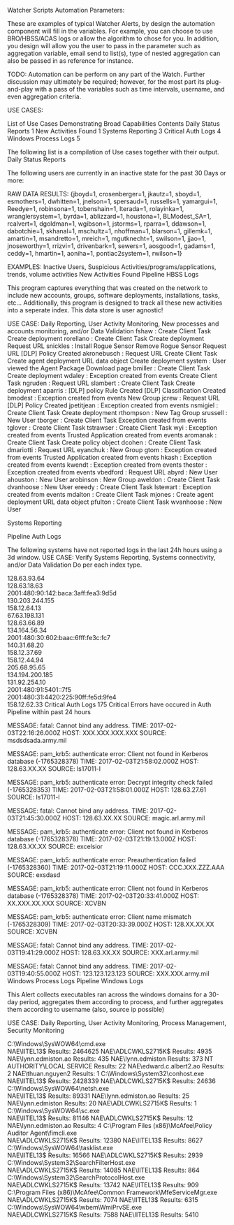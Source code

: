 Watcher Scripts Automation Parameters:

These are examples of typical Watcher Alerts, by design the automation component will fill in the variables. For example, you can choose to use BRO/HBSS/ACAS logs or allow the algorithm to chose for you. In addition, you design will allow you the user to pass in the parameter such as aggregation variable, email send to list(s), type of nested aggregation can also be passed in as reference for instance.

TODO: Automation can be perform on any part of the Watch. Further discussion may ultimately be required; however, for the most part its plug-and-play with a pass of the variables such as time intervals, username, and even aggregation criteria.


USE CASES:


List of Use Cases Demonstrating Broad Capabilities
Contents
Daily Status Reports	1
New Activities Found	1
Systems Reporting	3
Critical Auth Logs	4
Windows Process Logs	5

The following list is a compilation of Use cases together with their output.
Daily Status Reports

The following users are currently in an inactive state for the past 30 Days or more:

RAW DATA RESULTS:
{jboyd=1, crosenberger=1, jkautz=1, sboyd=1, esmothers=1, dwhitten=1, jnelson=1, spersaud=1, russells=1, yamargui=1, Reedye=1, robinsona=1, tobenshain=1, lterada=1, rolayinka=1, wranglersystem=1, byrda=1, ablizzard=1, houstona=1, BLModest_SA=1, rcalvert=1, dgoldman=1, wgibson=1, jstorms=1, rparra=1, ddawson=1, dabotchie=1, skhanal=1, mschultz=1, nhoffman=1, blarson=1, gillemk=1, amartin=1, msandretto=1, mreich=1, mgutknecht=1, swilson=1, jjao=1, jnoseworthy=1, rrizvi=1, drivenbark=1, sewers=1, aosgood=1, gadams=1, ceddy=1, hmartin=1, aoniha=1, pontiac2system=1, rwilson=1}

EXAMPLES:
Inactive Users, Suspicious Activities/programs/applications, trends, volume activities
New Activities Found
Pipeline HBSS Logs

   This program captures everything that was created on the network to include new accounts, groups, software deployments, installations, tasks, etc...
Additionally, this program is designed to track all these new activities into a seperate index. This data store is user agnostic! 

 USE CASE: Daily Reporting, User Activity Monitoring, New processes and accounts monitoring, and/or Data Validation 
fshaw : 
          Create Client Task 
          Create deployment 
rorellano : 
          Create Client Task 
          Create deployment 
          Request URL 
snickles : 
          Install Rogue Sensor 
          Remove Rogue Sensor 
          Request URL 
          [DLP] Policy Created 
akronebusch : 
          Request URL 
          Create Client Task 
          Create agent deployment URL data object 
          Create deployment 
system : 
          User viewed the Agent Package Download page 
bmiller : 
          Create Client Task 
          Create deployment 
wdaley : 
          Exception created from events 
          Create Client Task 
ngruden : 
          Request URL 
slambert : 
          Create Client Task 
          Create deployment 
aparris : 
          [DLP] policy Rule Created 
          [DLP] Classification Created 
bmodest : 
          Exception created from events 
          New Group 
jcrew : 
          Request URL 
          [DLP] Policy Created 
jpetitjean : 
          Exception created from events 
nsmigiel : 
          Create Client Task 
          Create deployment 
rthompson : 
          New Tag Group 
srussell : 
          New User 
tborger : 
          Create Client Task 
          Exception created from events 
tglover : 
          Create Client Task 
tstrawser : 
          Create Client Task 
wyi : 
          Exception created from events 
          Trusted Application created from events 
aromanak : 
          Create Client Task 
          Create policy object 
dcohen : 
          Create Client Task 
dmariotti : 
          Request URL 
eyanchuk : 
          New Group 
gtom : 
          Exception created from events 
          Trusted Application created from events 
hkash : 
          Exception created from events 
kwendt : 
          Exception created from events 
thester : 
          Exception created from events 
vbedford : 
          Request URL 
abyrd : 
          New User 
ahouston : 
          New User 
arobinson : 
          New Group 
aweldon : 
          Create Client Task 
dvanhoose : 
          New User 
ereedy : 
          Create Client Task 
lstewart : 
          Exception created from events 
mdalton : 
          Create Client Task 
mjones : 
          Create agent deployment URL data object 
pfulton : 
          Create Client Task 
wvanhoose : 
          New User 
 
Systems Reporting

Pipeline Auth Logs

   The following systems have not reported logs in the last 24h hours using  a 3d window.
USE CASE: Verify Systems Reporting, Systems connectivity, and/or Data Validation 
Do per each index type.

128.63.93.64  
128.63.18.63  
2001:480:90:142:baca:3aff:fea3:9d5d  
130.203.244.155  
158.12.64.13  
67.63.198.131  
128.63.66.89  
134.164.56.34  
2001:480:30:602:baac:6fff:fe3c:fc7  
140.31.68.20  
158.12.37.69  
158.12.44.94  
205.68.95.65  
134.194.200.185  
131.92.254.10  
2001:480:91:5401::7f5  
2001:480:31:4420:225:90ff:fe5d:9fe4  
158.12.62.33 
Critical Auth Logs
175 Critical Errors have occured in Auth Pipeline within past 24 hours

MESSAGE: fatal: Cannot bind any address.
TIME: 2017-02-03T22:16:26.000Z
HOST:  XXX.XXX.XXX.XXX
SOURCE: msdsdsada.army.mil

MESSAGE: pam_krb5: authenticate error: Client not found in Kerberos database (-1765328378)
TIME: 2017-02-03T21:58:02.000Z
HOST: 128.63.XX.XX
SOURCE: ls17011-l

MESSAGE: pam_krb5: authenticate error: Decrypt integrity check failed (-1765328353)
TIME: 2017-02-03T21:58:01.000Z
HOST: 128.63.27.61
SOURCE: ls17011-l

MESSAGE: fatal: Cannot bind any address.
TIME: 2017-02-03T21:45:30.000Z
HOST: 128.63.XX.XX
SOURCE: magic.arl.army.mil

MESSAGE: pam_krb5: authenticate error: Client not found in Kerberos database (-1765328378)
TIME: 2017-02-03T21:19:13.000Z
HOST: 128.63.XX.XX
SOURCE: excelsior

MESSAGE: pam_krb5: authenticate error: Preauthentication failed (-1765328360)
TIME: 2017-02-03T21:19:11.000Z
HOST: CCC.XXX.ZZZ.AAA
SOURCE: exsdasd

MESSAGE: pam_krb5: authenticate error: Client not found in Kerberos database (-1765328378)
TIME: 2017-02-03T20:33:41.000Z
HOST: XX.XXX.XX.XXX
SOURCE: XCVBN

MESSAGE: pam_krb5: authenticate error: Client name mismatch (-1765328309)
TIME: 2017-02-03T20:33:39.000Z
HOST: 128.XX.XX.XX
SOURCE: XCVBN

MESSAGE: fatal: Cannot bind any address.
TIME: 2017-02-03T19:41:29.000Z
HOST: 128.63.XX.XX
SOURCE: XXX.arl.army.mil

MESSAGE: fatal: Cannot bind any address.
TIME: 2017-02-03T19:40:55.000Z
HOST: 123.123.123.123
SOURCE: XXX.XXX.army.mil
Windows Process Logs 
Pipeline Windows Logs



This Alert collects executables ran across the windows domains for a 30-day period, aggregates them according to process, and further aggregates them according to username (also, source ip possible)



 USE CASE: Daily Reporting, User Activity Monitoring, Process Management, Security Monitoring
 


C:\Windows\SysWOW64\cmd.exe   
          NAE\IITEL13$ Results: 2464625
          NAE\ADLCWKLS2715K$ Results: 4935
          NAE\lynn.edmiston.ao Results: 435
          NAE\lynn.edmiston Results: 373
          NT AUTHORITY\LOCAL SERVICE Results: 22
          NAE\edward.c.albert2.ao Results: 2
          NAE\thuan.nguyen2 Results: 1
C:\Windows\System32\conhost.exe   
          NAE\IITEL13$ Results: 2428339
          NAE\ADLCWKLS2715K$ Results: 24636
C:\Windows\SysWOW64\netsh.exe   
          NAE\IITEL13$ Results: 89331
          NAE\lynn.edmiston.ao Results: 25
          NAE\lynn.edmiston Results: 20
          NAE\ADLCWKLS2715K$ Results: 1
C:\Windows\SysWOW64\sc.exe   
          NAE\IITEL13$ Results: 81146
          NAE\ADLCWKLS2715K$ Results: 12
          NAE\lynn.edmiston.ao Results: 4
C:\Program Files (x86)\McAfee\Policy Auditor Agent\fimcli.exe   
          NAE\ADLCWKLS2715K$ Results: 12380
          NAE\IITEL13$ Results: 8627
C:\Windows\SysWOW64\tasklist.exe   
          NAE\IITEL13$ Results: 16566
          NAE\ADLCWKLS2715K$ Results: 2939
C:\Windows\System32\SearchFilterHost.exe   
          NAE\ADLCWKLS2715K$ Results: 14085
          NAE\IITEL13$ Results: 864
C:\Windows\System32\SearchProtocolHost.exe   
          NAE\ADLCWKLS2715K$ Results: 13742
          NAE\IITEL13$ Results: 909
C:\Program Files (x86)\McAfee\Common Framework\MfeServiceMgr.exe   
          NAE\ADLCWKLS2715K$ Results: 7074
          NAE\IITEL13$ Results: 6315
C:\Windows\SysWOW64\wbem\WmiPrvSE.exe   
          NAE\ADLCWKLS2715K$ Results: 7588
          NAE\IITEL13$ Results: 5410
